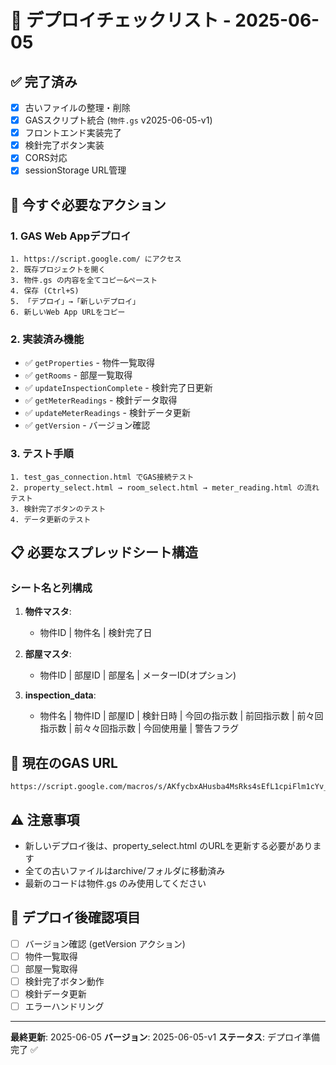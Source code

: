 # 🚀 デプロイチェックリスト - 2025-06-05

## ✅ **完了済み**
- [x] 古いファイルの整理・削除
- [x] GASスクリプト統合 (`物件.gs` v2025-06-05-v1)
- [x] フロントエンド実装完了
- [x] 検針完了ボタン実装
- [x] CORS対応
- [x] sessionStorage URL管理

## 🎯 **今すぐ必要なアクション**

### 1. GAS Web Appデプロイ
```
1. https://script.google.com/ にアクセス
2. 既存プロジェクトを開く
3. 物件.gs の内容を全てコピー&ペースト
4. 保存 (Ctrl+S)
5. 「デプロイ」→「新しいデプロイ」
6. 新しいWeb App URLをコピー
```

### 2. 実装済み機能
- ✅ `getProperties` - 物件一覧取得
- ✅ `getRooms` - 部屋一覧取得  
- ✅ `updateInspectionComplete` - 検針完了日更新
- ✅ `getMeterReadings` - 検針データ取得
- ✅ `updateMeterReadings` - 検針データ更新
- ✅ `getVersion` - バージョン確認

### 3. テスト手順
```
1. test_gas_connection.html でGAS接続テスト
2. property_select.html → room_select.html → meter_reading.html の流れテスト
3. 検針完了ボタンのテスト
4. データ更新のテスト
```

## 📋 **必要なスプレッドシート構造**

### シート名と列構成
1. **物件マスタ**:
   - 物件ID | 物件名 | 検針完了日

2. **部屋マスタ**:
   - 物件ID | 部屋ID | 部屋名 | メーターID(オプション)

3. **inspection_data**:
   - 物件名 | 物件ID | 部屋ID | 検針日時 | 今回の指示数 | 前回指示数 | 前々回指示数 | 前々々回指示数 | 今回使用量 | 警告フラグ

## 🔧 **現在のGAS URL**
```
https://script.google.com/macros/s/AKfycbxAHusba4MsRks4sEfL1cpiFlm1cYv_P7IEkoLStiaaH3KgitcmUx3jFxfmAqpQwNyDCA/exec
```

## ⚠️ **注意事項**
- 新しいデプロイ後は、property_select.html のURLを更新する必要があります
- 全ての古いファイルはarchive/フォルダに移動済み
- 最新のコードは物件.gs のみ使用してください

## 🎉 **デプロイ後確認項目**
- [ ] バージョン確認 (getVersion アクション)
- [ ] 物件一覧取得
- [ ] 部屋一覧取得
- [ ] 検針完了ボタン動作
- [ ] 検針データ更新
- [ ] エラーハンドリング

---
**最終更新**: 2025-06-05
**バージョン**: 2025-06-05-v1
**ステータス**: デプロイ準備完了 ✅

